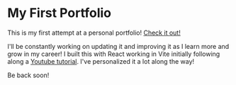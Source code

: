 # My First Portfolio

This is my first attempt at a personal portfolio! [Check it out!](https://seungabaek.github.io/)

I'll be constantly working on updating it and improving it as I learn more and grow in my career! I built this with React working in Vite initially following along a [Youtube tutorial](https://youtu.be/YQCDUJ6hhNY?si=LRcKcydc1Ic-Qs-w). I've personalized it a lot along the way!

Be back soon!
